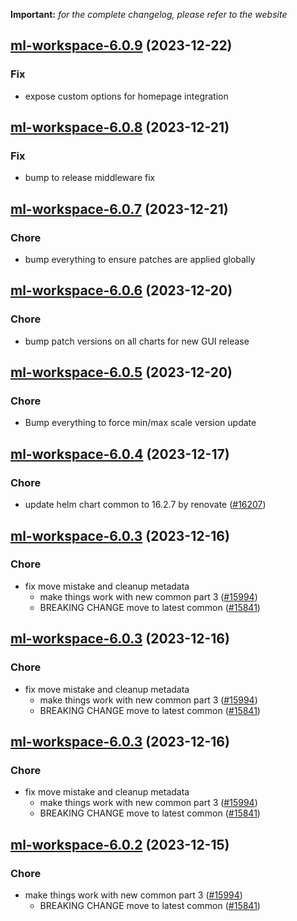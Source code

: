 **Important:**
*for the complete changelog, please refer to the website*




## [ml-workspace-6.0.9](https://github.com/truecharts/charts/compare/ml-workspace-6.0.8...ml-workspace-6.0.9) (2023-12-22)

### Fix

- expose custom options for homepage integration
  
  


## [ml-workspace-6.0.8](https://github.com/truecharts/charts/compare/ml-workspace-6.0.7...ml-workspace-6.0.8) (2023-12-21)

### Fix

- bump to release middleware fix
  
  


## [ml-workspace-6.0.7](https://github.com/truecharts/charts/compare/ml-workspace-6.0.6...ml-workspace-6.0.7) (2023-12-21)

### Chore

- bump everything to ensure patches are applied globally
  
  


## [ml-workspace-6.0.6](https://github.com/truecharts/charts/compare/ml-workspace-6.0.5...ml-workspace-6.0.6) (2023-12-20)

### Chore

- bump patch versions on all charts for new GUI release
  
  


## [ml-workspace-6.0.5](https://github.com/truecharts/charts/compare/ml-workspace-6.0.4...ml-workspace-6.0.5) (2023-12-20)

### Chore

- Bump everything to force min/max scale version update
  
  


## [ml-workspace-6.0.4](https://github.com/truecharts/charts/compare/ml-workspace-6.0.3...ml-workspace-6.0.4) (2023-12-17)

### Chore

- update helm chart common to 16.2.7 by renovate ([#16207](https://github.com/truecharts/charts/issues/16207))
  
  


## [ml-workspace-6.0.3](https://github.com/truecharts/charts/compare/ml-workspace-5.0.3...ml-workspace-6.0.3) (2023-12-16)

### Chore

- fix move mistake and cleanup metadata
  - make things work with new common part 3 ([#15994](https://github.com/truecharts/charts/issues/15994))
  - BREAKING CHANGE move to latest common ([#15841](https://github.com/truecharts/charts/issues/15841))
  
  


## [ml-workspace-6.0.3](https://github.com/truecharts/charts/compare/ml-workspace-5.0.3...ml-workspace-6.0.3) (2023-12-16)

### Chore

- fix move mistake and cleanup metadata
  - make things work with new common part 3 ([#15994](https://github.com/truecharts/charts/issues/15994))
  - BREAKING CHANGE move to latest common ([#15841](https://github.com/truecharts/charts/issues/15841))
  
  


## [ml-workspace-6.0.3](https://github.com/truecharts/charts/compare/ml-workspace-5.0.3...ml-workspace-6.0.3) (2023-12-16)

### Chore

- fix move mistake and cleanup metadata
  - make things work with new common part 3 ([#15994](https://github.com/truecharts/charts/issues/15994))
  - BREAKING CHANGE move to latest common ([#15841](https://github.com/truecharts/charts/issues/15841))
  
  


## [ml-workspace-6.0.2](https://github.com/truecharts/charts/compare/ml-workspace-5.0.3...ml-workspace-6.0.2) (2023-12-15)

### Chore

- make things work with new common part 3 ([#15994](https://github.com/truecharts/charts/issues/15994))
  - BREAKING CHANGE move to latest common ([#15841](https://github.com/truecharts/charts/issues/15841))
